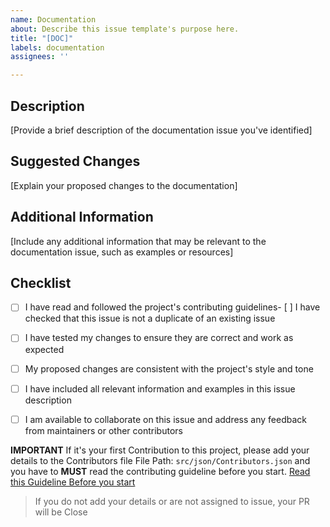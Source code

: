 ```yaml
---
name: Documentation
about: Describe this issue template's purpose here.
title: "[DOC]"
labels: documentation
assignees: ''

---
```


## Description

[Provide a brief description of the documentation issue you've identified]

## Suggested Changes

[Explain your proposed changes to the documentation]

## Additional Information

[Include any additional information that may be relevant to the documentation issue, such as examples or resources]

## Checklist

- [ ] I have read and followed the project's contributing guidelines- [ ] I have checked that this issue is not a duplicate of an existing issue
- [ ] I have tested my changes to ensure they are correct and work as expected
- [ ] My proposed changes are consistent with the project's style and tone
- [ ] I have included all relevant information and examples in this issue description
- [ ] I am available to collaborate on this issue and address any feedback from maintainers or other contributors


<!-- Do not delete this -->
**IMPORTANT**
If it's your first Contribution to this project, please add your details to the Contributors file
File Path: `src/json/Contributors.json` and you have to **MUST** read the contributing guideline before you start.  [Read this Guideline Before you start](https://github.com/devvsakib/power-the-web/blob/main/CONTRIBUTING.md)
> If you do not add your details or are not assigned to issue, your PR will be Close
